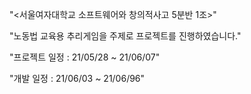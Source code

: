 "<서울여자대학교 소프트웨어와 창의적사고 5분반 1조>"

"노동법 교육용 추리게임을 주제로 프로젝트를 진행하였습니다."

"프로젝트 일정 : 21/05/28 ~ 21/06/07"

"개발 일정 : 21/06/03 ~ 21/06/96"
